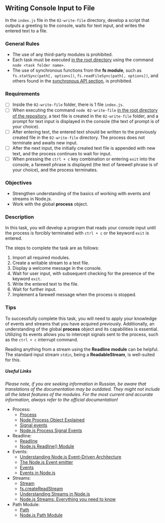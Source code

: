 ## Writing Console Input to File

In the `index.js` file in the `02-write-file` directory, develop a script that outputs a greeting to the console, waits for text input, and writes the entered text to a file.

### General Rules

- The use of any third-party modules is prohibited.
- Each task must be executed <u>in the root directory</u> using the command `node <task folder name>`.
- The use of synchronous functions from the **fs module**, such as `fs.statSync(path[, options])`, `fs.readFileSync(path[, options])`, and others found in the [synchronous API section](https://nodejs.org/api/fs.html#fs_synchronous_api), is prohibited.

### Requirements

- [ ] Inside the `02-write-file` folder, there is 1 file `index.js`.
- [ ] When executing the command `node 02-write-file` <u>in the root directory of the repository</u>, a text file is created in the `02-write-file` folder, and a prompt for text input is displayed in the console (the text of prompt is of your choice).
- [ ] After entering text, the entered text should be written to the previously created file in the `02-write-file` directory. The process does not terminate and awaits new input.
- [ ] After the next input, the initially created text file is appended with new text, and the process continues to wait for input.
- [ ] When pressing the `ctrl + c` key combination or entering `exit` into the console, a farewell phrase is displayed (the text of farewell phrase is of your choice), and the process terminates.

### Objectives

- Strengthen understanding of the basics of working with events and streams in Node.js.
- Work with the global **process** object.

### Description

In this task, you will develop a program that reads your console input until the process is forcibly terminated with `ctrl + c` or the keyword `exit` is entered.

The steps to complete the task are as follows:

1. Import all required modules.
2. Create a writable stream to a text file.
3. Display a welcome message in the console.
4. Wait for user input, with subsequent checking for the presence of the keyword `exit`.
5. Write the entered text to the file.
6. Wait for further input.
7. Implement a farewell message when the process is stopped.

### Tips

To successfully complete this task, you will need to apply your knowledge of events and streams that you have acquired previously. Additionally, an understanding of the global **process** object and its capabilities is essential. Utilizing its events allows you to intercept signals sent to the process, such as the `ctrl + c` interrupt command.

Reading anything from a stream using the **Readline module** can be helpful. The standard input stream `stdin`, being a **ReadableStream**, is well-suited for this.

##### Useful Links

_Please note, if you are seeking information in Russian, be aware that translations of the documentation may be outdated.  They might not include all the latest features of the modules. For the most current and accurate information, always refer to the official documentation!_

- Process:
  - [Process](https://nodejs.org/api/process.html)
  - [Node Process Object Explained](https://www.freecodecamp.org/news/node-process-object-explained/)
  - [Signal events](https://nodejs.org/api/process.html#process_signal_events)
  - [Node.js Process Signal Events](https://www.geeksforgeeks.org/node-js-process-signal-events/)
- Readline:
  - [Readline](https://nodejs.org/api/readline.html)
  - [Node.js Readline() Module](https://www.geeksforgeeks.org/node-js-readline-module/)
- Events:
  - [Understanding Node.js Event-Driven Architecture](https://www.freecodecamp.org/news/understanding-node-js-event-driven-architecture-223292fcbc2d/)
  - [The Node.js Event emitter](https://nodejs.org/en/learn/asynchronous-work/the-nodejs-event-emitter)
  - [Events](https://nodejs.org/api/events.html)
  - [Events in Node.js](https://medium.com/@diego.coder/events-in-node-js-76fbe1b6cdad)
- Streams:
  - [Stream](https://nodejs.org/api/stream.html)
  - [fs.createReadStream](https://nodejs.org/api/fs.html#fs_fs_createreadstream_path_options)
  - [Understanding Streams in Node.js](https://nodesource.com/blog/understanding-streams-in-nodejs/)
  - [Node.js Streams: Everything you need to know](https://www.freecodecamp.org/news/node-js-streams-everything-you-need-to-know-c9141306be93/)
- Path Module:
  - [Path](https://nodejs.org/api/path.html)
  - [Node.js Path Module](https://www.javascripttutorial.net/nodejs-tutorial/nodejs-path-module/)
